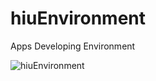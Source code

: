 # hiuEnvironment
Apps Developing Environment

![hiuEnvironment](https://raw.githubusercontent.com/frizadiga/hiuEnvironment/master/SS.PNG)
